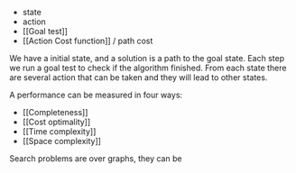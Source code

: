 - state
- action
- [[Goal test]]
- [[Action Cost function]] / path cost

We have a initial state, and a solution is a path to the goal state. Each step we run a goal test to check if the algorithm finished. From each state there are several action that can be taken and they will lead to other states.  

A performance can be measured in four ways:
- [[Completeness]]
- [[Cost optimality]]
- [[Time complexity]]
- [[Space complexity]]

Search problems are over graphs, they can be 
